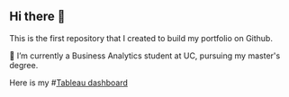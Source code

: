 ## Hi there 👋
This is the first repository that I created to build my portfolio on Github.

 🔭 I’m currently a Business Analytics student at UC, pursuing my master's degree.
 
 Here is my #[Tableau dashboard](public.tableau.com/app/profile/bruceli517)
 
<!--
**BruceLi517/BruceLi517** is a ✨ _special_ ✨ repository because its `README.md` (this file) appears on your GitHub profile.

Here are some ideas to get you started:

- 🔭 I’m currently working on ...
- 🌱 I’m currently learning ...
- 👯 I’m looking to collaborate on ...
- 🤔 I’m looking for help with ...
- 💬 Ask me about ...
- 📫 How to reach me: ...
- 😄 Pronouns: ...
- ⚡ Fun fact: ...
-->
